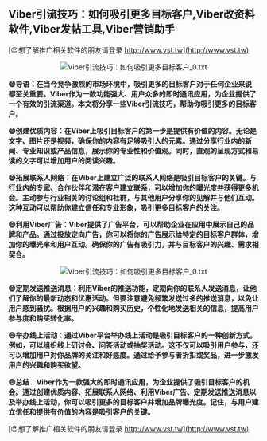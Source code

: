 ## **Viber引流技巧：如何吸引更多目标客户,Viber改资料软件,Viber发帖工具,Viber营销助手**

[😍想了解推广相关软件的朋友请登录 http://www.vst.tw](http://www.vst.tw)

 <center><img src="https://vst.tw/MP4/tuiguang/png/1.png" alt="Viber引流技巧：如何吸引更多目标客户_0.txt"></center>

**😄导语：在当今竞争激烈的市场环境中，吸引更多的目标客户对于任何企业来说都至关重要。Viber作为一款功能强大、用户众多的即时通讯应用，为企业提供了一个有效的引流渠道。本文将分享一些Viber引流技巧，帮助你吸引更多的目标客户。**

**😄创建优质内容：在Viber上吸引目标客户的第一步是提供有价值的内容。无论是文字、图片还是视频，确保你的内容有足够吸引人的元素。通过分享行业内的新闻、专业知识或产品信息，展示你的专业性和价值观。同时，直观的呈现方式和易读的文字可以增加用户的阅读兴趣。**

**😄拓展联系人网络：在Viber上建立广泛的联系人网络是吸引目标客户的关键。与行业内的专家、合作伙伴和潜在客户建立联系，可以增加你的曝光度并获得更多机会。主动参与行业相关的讨论组和社群，与其他用户分享你的见解并与他们互动。这种互动可以帮助你建立信任和专业形象，吸引更多目标客户的关注。**

**😄利用Viber广告：Viber提供了广告平台，可以帮助企业在应用中展示自己的品牌和产品。通过投放定向广告，你可以将你的广告展示给特定的目标客户群体，增加你的曝光率和用户互动。确保你的广告有吸引力，并与目标客户的兴趣、需求相契合。**

 <center><img src="https://vst.tw/MP4/tuiguang/png/1.png" alt="Viber引流技巧：如何吸引更多目标客户_0.txt"></center>

**😄定期发送推送消息：利用Viber的推送功能，定期向你的联系人发送消息，让他们了解你的最新动态和优惠活动。但要注意避免频繁发送过多的推送消息，以免让用户感到骚扰。根据用户的兴趣和购买历史，个性化地发送相关的信息，提高用户参与度和购买转化率。**

**😄举办线上活动：通过Viber平台举办线上活动是吸引目标客户的一种创新方式。例如，可以组织线上研讨会、问答活动或抽奖活动。这不仅可以吸引用户参与，还可以增加用户对你品牌的关注和好感度。通过给予参与者折扣或奖品，进一步激发用户的兴趣和购买欲望。**

**😄总结：Viber作为一款强大的即时通讯应用，为企业提供了吸引目标客户的机会。通过创建优质内容、拓展联系人网络、利用Viber广告、定期发送推送消息以及举办线上活动，你可以吸引更多的目标客户并增加品牌曝光度。记住，与用户建立信任和提供有价值的内容是吸引客户的关键。**

[😍想了解推广相关软件的朋友请登录 http://www.vst.tw](http://www.vst.tw)



